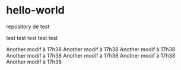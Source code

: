 # hello-world
repository de test

test
test
test
test
test

Another modif à 17h38
Another modif à 17h38
Another modif à 17h38
Another modif à 17h38
Another modif à 17h38
Another modif à 17h38
Another modif à 17h38
